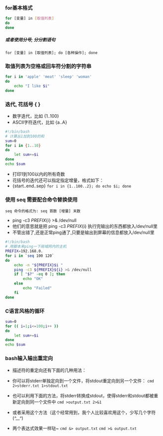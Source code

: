 ### for基本格式
```bash
for [变量] in [取值列表]
do
done
```
##### 或者使用分号; 分分割语句
`for [变量] in [取值列表]; do [各种操作]; done`



### 取值列表为空格或回车符分割的字符串
```bash
for i in 'apple' 'meat' 'sleep' 'woman'
do
    echo "I like $i"
done
```



### 迭代, 花括号 { }
+ 数字迭代，比如 {1..100}
+ ASCII字符迭代，比如 {a..A}
```bash
#!/bin/bash
# 计算丛1加到100的和
sum=0
for i in {1..10}
do
    let sum+=$i
done
echo $sum
```

+ 打印1到100以内的所有奇数
+ 花括号的迭代还可以指定指定增量，格式如下：
+ {start..end..sep}
`for i in {1..100..2}; do echo $i; done`



### 使用 seq 需要配合命令替换使用
`seq 命令的格式为: seq 首数 [增量] 末数`
+ ping -c3 ${PREFIX}${i} >& /dev/null
+ 他们的意思就是把 ping -c3 ${PREFIX}${i} 执行完输出的东西都放入/dev/null里
+ 不管出错了,还是正常ping通了,只要是输出到屏幕的信息都放入/dev/null里
```bash
#!/bin/bash
# 用脚本来ping一下局域网内的主机
PREFIX=192.168.0.
for i in `seq 100 120`
do
    echo -n "${PREFIX}$i "
    ping -c3 ${PREFIX}${i} >& /dev/null
    if [ "$?" -eq 0 ]; then
        echo "OK"
    else
        echo "Failed"
    fi
done
```


### C语言风格的循环
```bash
sum=0
for (( i=1;i<=100;i++ ))
do 
    let sum+=$i
done
echo $sum
```


### bash输入输出重定向
+ 描述符的重定向还有下面的几种用法：
+ 你可以将stderr单独定向到一个文件，将stdout重定向到另一个文件：
`cmd 2>stderr.txt 1>stdout.txt`

+ 也可以利用下面的方法，将stderr转换成stdout，使得stderr和stdout都被重新定向到同一个文件中
`cmd >output.txt 2>&1`
+ 或者采用这个方法（这个经常用到，我个人比较喜欢用这个，少写几个字符(*^__^*)
+ 两个表达式效果一样哒~
`cmd &> output.txt`
`cmd >& output.txt`



